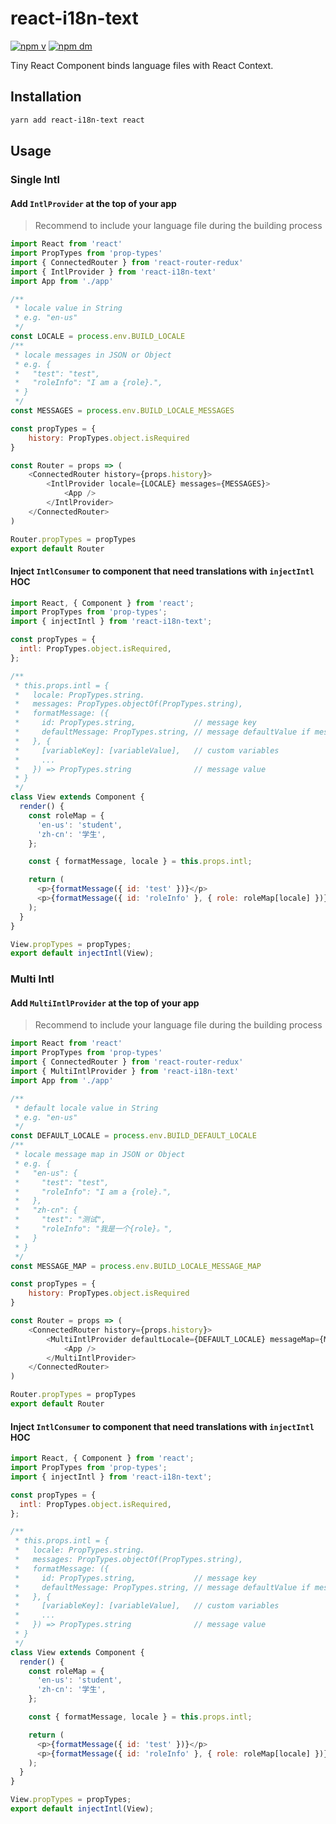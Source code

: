# react-i18n-text

[![npm v](https://img.shields.io/npm/v/react-intl-context.svg)](https://www.npmjs.com/package/react-intl-context)
[![npm dm](https://img.shields.io/npm/dm/react-intl-context.svg)](https://www.npmjs.com/package/react-intl-context)

Tiny React Component binds language files with React Context.

## Installation

```bash
yarn add react-i18n-text react
```

## Usage

### Single Intl

#### Add `IntlProvider` at the top of your app

> Recommend to include your language file during the building process

```javascript
import React from 'react'
import PropTypes from 'prop-types'
import { ConnectedRouter } from 'react-router-redux'
import { IntlProvider } from 'react-i18n-text'
import App from './app'

/**
 * locale value in String
 * e.g. "en-us"
 */
const LOCALE = process.env.BUILD_LOCALE
/**
 * locale messages in JSON or Object
 * e.g. {
 *   "test": "test",
 *   "roleInfo": "I am a {role}.",
 * }
 */
const MESSAGES = process.env.BUILD_LOCALE_MESSAGES

const propTypes = {
    history: PropTypes.object.isRequired
}

const Router = props => (
    <ConnectedRouter history={props.history}>
        <IntlProvider locale={LOCALE} messages={MESSAGES}>
            <App />
        </IntlProvider>
    </ConnectedRouter>
)

Router.propTypes = propTypes
export default Router
```

#### Inject `IntlConsumer` to component that need translations with `injectIntl` HOC

```javascript
import React, { Component } from 'react';
import PropTypes from 'prop-types';
import { injectIntl } from 'react-i18n-text';

const propTypes = {
  intl: PropTypes.object.isRequired,
};

/**
 * this.props.intl = {
 *   locale: PropTypes.string.
 *   messages: PropTypes.objectOf(PropTypes.string),
 *   formatMessage: ({
 *     id: PropTypes.string,             // message key
 *     defaultMessage: PropTypes.string, // message defaultValue if message key is missing in locale files
 *   }, {
 *     [variableKey]: [variableValue],   // custom variables
 *     ...
 *   }) => PropTypes.string              // message value
 * }
 */
class View extends Component {
  render() {
    const roleMap = {
      'en-us': 'student',
      'zh-cn': '学生',
    };

    const { formatMessage, locale } = this.props.intl;

    return (
      <p>{formatMessage({ id: 'test' })}</p>
      <p>{formatMessage({ id: 'roleInfo' }, { role: roleMap[locale] })}</p>
    );
  }
}

View.propTypes = propTypes;
export default injectIntl(View);
```

### Multi Intl

#### Add `MultiIntlProvider` at the top of your app

> Recommend to include your language file during the building process

```javascript
import React from 'react'
import PropTypes from 'prop-types'
import { ConnectedRouter } from 'react-router-redux'
import { MultiIntlProvider } from 'react-i18n-text'
import App from './app'

/**
 * default locale value in String
 * e.g. "en-us"
 */
const DEFAULT_LOCALE = process.env.BUILD_DEFAULT_LOCALE
/**
 * locale message map in JSON or Object
 * e.g. {
 *   "en-us": {
 *     "test": "test",
 *     "roleInfo": "I am a {role}.",
 *   },
 *   "zh-cn": {
 *     "test": "测试",
 *     "roleInfo": "我是一个{role}。",
 *   }
 * }
 */
const MESSAGE_MAP = process.env.BUILD_LOCALE_MESSAGE_MAP

const propTypes = {
    history: PropTypes.object.isRequired
}

const Router = props => (
    <ConnectedRouter history={props.history}>
        <MultiIntlProvider defaultLocale={DEFAULT_LOCALE} messageMap={MESSAGE_MAP}>
            <App />
        </MultiIntlProvider>
    </ConnectedRouter>
)

Router.propTypes = propTypes
export default Router
```

#### Inject `IntlConsumer` to component that need translations with `injectIntl` HOC

```javascript
import React, { Component } from 'react';
import PropTypes from 'prop-types';
import { injectIntl } from 'react-i18n-text';

const propTypes = {
  intl: PropTypes.object.isRequired,
};

/**
 * this.props.intl = {
 *   locale: PropTypes.string.
 *   messages: PropTypes.objectOf(PropTypes.string),
 *   formatMessage: ({
 *     id: PropTypes.string,             // message key
 *     defaultMessage: PropTypes.string, // message defaultValue if message key is missing in locale files
 *   }, {
 *     [variableKey]: [variableValue],   // custom variables
 *     ...
 *   }) => PropTypes.string              // message value
 * }
 */
class View extends Component {
  render() {
    const roleMap = {
      'en-us': 'student',
      'zh-cn': '学生',
    };

    const { formatMessage, locale } = this.props.intl;

    return (
      <p>{formatMessage({ id: 'test' })}</p>
      <p>{formatMessage({ id: 'roleInfo' }, { role: roleMap[locale] })}</p>
    );
  }
}

View.propTypes = propTypes;
export default injectIntl(View);
```
